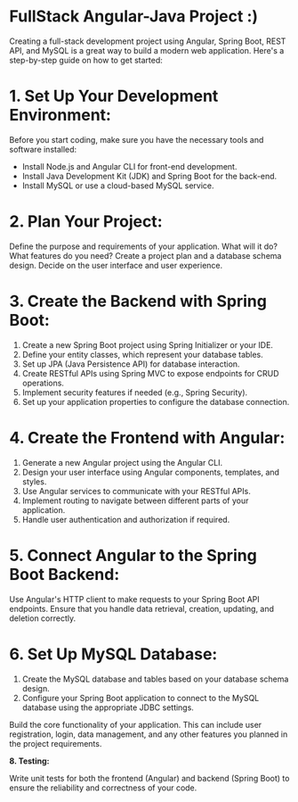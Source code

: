 <h1> FullStack Angular-Java Project :) </h1>

Creating a full-stack development project using Angular, Spring Boot, REST API, and MySQL is a great way to build a modern web application. Here's a step-by-step guide on how to get started:

<h1> 1. Set Up Your Development Environment: </h1>

Before you start coding, make sure you have the necessary tools and software installed:

- Install Node.js and Angular CLI for front-end development.
- Install Java Development Kit (JDK) and Spring Boot for the back-end.
- Install MySQL or use a cloud-based MySQL service.

<h1> 2. Plan Your Project: </h1>

Define the purpose and requirements of your application. What will it do? What features do you need? Create a project plan and a database schema design. Decide on the user interface and user experience.

<h1> 3. Create the Backend with Spring Boot: </h1>

1. Create a new Spring Boot project using Spring Initializer or your IDE.
2. Define your entity classes, which represent your database tables.
3. Set up JPA (Java Persistence API) for database interaction.
4. Create RESTful APIs using Spring MVC to expose endpoints for CRUD operations.
5. Implement security features if needed (e.g., Spring Security).
6. Set up your application properties to configure the database connection.

<h1>  4. Create the Frontend with Angular: </h1>

1. Generate a new Angular project using the Angular CLI.
2. Design your user interface using Angular components, templates, and styles.
3. Use Angular services to communicate with your RESTful APIs.
4. Implement routing to navigate between different parts of your application.
5. Handle user authentication and authorization if required.

<h1> 5. Connect Angular to the Spring Boot Backend: </h1>

Use Angular's HTTP client to make requests to your Spring Boot API endpoints. Ensure that you handle data retrieval, creation, updating, and deletion correctly.

<h1> 6. Set Up MySQL Database: </h1>

1. Create the MySQL database and tables based on your database schema design.
2. Configure your Spring Boot application to connect to the MySQL database using the appropriate JDBC settings.


Build the core functionality of your application. This can include user registration, login, data management, and any other features you planned in the project requirements.

**8. Testing:**

Write unit tests for both the frontend (Angular) and backend (Spring Boot) to ensure the reliability and correctness of your code.
